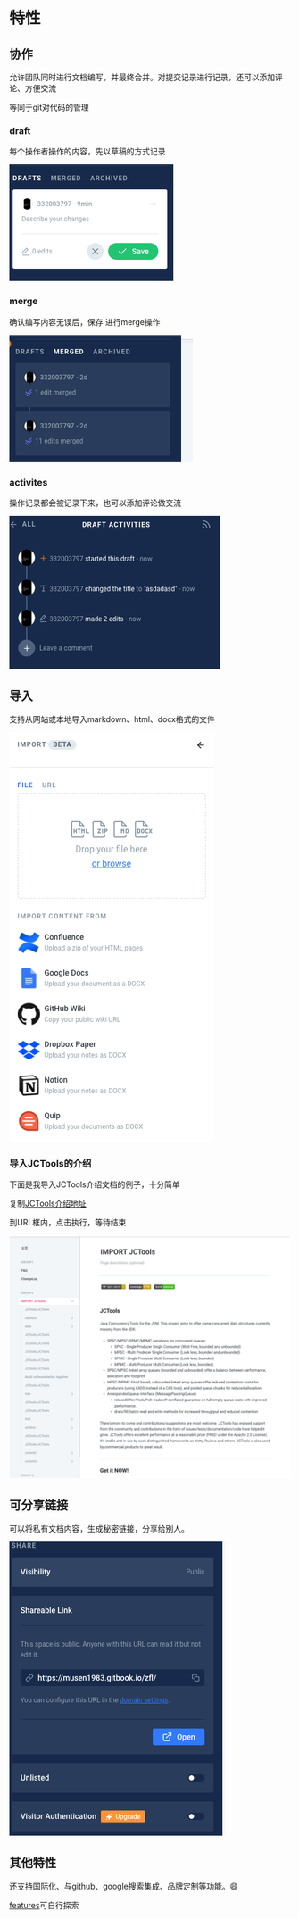 # 特性

## 协作
允许团队同时进行文档编写，并最终合并。对提交记录进行记录，还可以添加评论、方便交流

等同于git对代码的管理

### draft
每个操作者操作的内容，先以草稿的方式记录

![draft](../../images/drafts.png)

### merge
确认编写内容无误后，保存 进行merge操作

![merge](../../images/merge.png)

### activites
操作记录都会被记录下来，也可以添加评论做交流

![active](../../images/active.png)

## 导入

支持从网站或本地导入markdown、html、docx格式的文件

![importall](../../images/importall.png)

### 导入JCTools的介绍

下面是我导入JCTools介绍文档的例子，十分简单

复制[JCTools介绍地址](https://github.com/JCTools/JCTools#readme)

到URL框内，点击执行，等待结束

![import](../../images/import.png)

## 可分享链接

可以将私有文档内容，生成秘密链接，分享给别人。

![share](../../images/share.png)

## 其他特性
还支持国际化、与github、google搜索集成、品牌定制等功能。😄

[features](https://docs.gitbook.com/features)可自行探索
